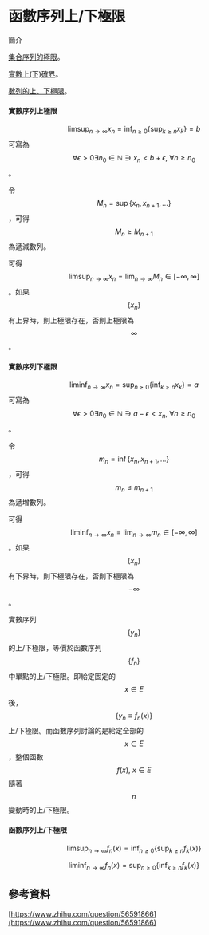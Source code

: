 # 函數序列上/下極限

簡介

[集合序列的極限](../set/limit-of-set-sequence.md)。

[實數上(下)確界](../real-number/supremum-Infimum.md)。

[數列的上、下極限](../sequence/limit-sup-inf-of-sequence.md)。

#### 實數序列上極限

$$\displaystyle \limsup_{n \rightarrow \infty} x_n = \inf_{n \geq 0}\{\sup_{k \geq n} x_k\}=b$$ 可寫為$$\forall \epsilon >0 \exists n_0 \in \mathbb{N} \ni x_n < b + \epsilon, ~ \forall n \geq n_0$$。

令$$M_n=\sup\{x_n, x_{n+1}, \dots \}$$，可得$$M_n \geq M_{n+1}$$為遞減數列。

可得$$\displaystyle \limsup_{n \rightarrow \infty} x_n = \lim_{n \rightarrow \infty} M_n \in [-\infty, \infty]$$。如果$$\{x_n\}$$有上界時，則上極限存在，否則上極限為$$\infty$$。

#### 實數序列下極限

$$\displaystyle \liminf_{n \rightarrow \infty} x_n = \sup_{n \geq 0}\{\inf_{k \geq n} x_k\}=a$$可寫為$$\forall \epsilon >0 \exists n_0 \in \mathbb{N} \ni a-\epsilon < x_n, ~\forall n \geq n_0$$。

令$$m_n=\inf\{x_n, x_{n+1}, \dots \}$$，可得$$m_n \leq m_{n+1}$$為遞增數列。

可得$$\displaystyle \liminf_{n \rightarrow \infty} x_n = \lim_{n \rightarrow \infty} m_n \in [-\infty, \infty]$$。如果$$\{x_n\}$$有下界時，則下極限存在，否則下極限為$$-\infty$$。

實數序列$$\{y_n\}$$的上/下極限，等價於函數序列$$\{f_n\}$$中單點的上/下極限。即給定固定的$$x \in E$$後，$$\{y_n \equiv f_n(x)\}$$上/下極限。而函數序列討論的是給定全部的$$x \in E$$，整個函數$$f(x), ~ x \in E$$隨著$$n$$變動時的上/下極限。

#### 函數序列上/下極限

$$\displaystyle \limsup_{n \rightarrow \infty} f_n(x) = \inf_{n \geq 0}\{\sup_{k \geq n} f_k(x)\}$$

$$\displaystyle \liminf_{n \rightarrow \infty} f_n(x) = \sup_{n \geq 0}\{\inf_{k \geq n} f_k(x)\}$$

## 參考資料

[https://www.zhihu.com/question/56591866](https://www.zhihu.com/question/56591866)
